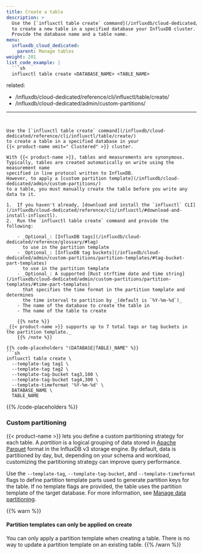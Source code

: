 ```yaml
---
title: Create a table
description: >
  Use the [`influxctl table create` command](/influxdb/cloud-dedicated/reference/cli/influxctl/table/create/)
  to create a new table in a specified database your InfluxDB cluster.
  Provide the database name and a table name.
menu:
  influxdb_cloud_dedicated:
    parent: Manage tables
weight: 201
list_code_example: |
  ```sh
  influxctl table create <DATABASE_NAME> <TABLE_NAME>
  ```
related:
  - /influxdb/cloud-dedicated/reference/cli/influxctl/table/create/
  - /influxdb/cloud-dedicated/admin/custom-partitions/
---
```


Use the [`influxctl table create` command](/influxdb/cloud-dedicated/reference/cli/influxctl/table/create/)
to create a table in a specified database in your
{{< product-name omit=" Clustered" >}} cluster.

With {{< product-name >}}, tables and measurements are synonymous.
Typically, tables are created automatically on write using the measurement name
specified in line protocol written to InfluxDB.
However, to apply a [custom partition template](/influxdb/cloud-dedicated/admin/custom-partitions/)
to a table, you must manually create the table before you write any data to it.

1.  If you haven't already, [download and install the `influxctl` CLI](/influxdb/cloud-dedicated/reference/cli/influxctl/#download-and-install-influxctl).
2.  Run the `influxctl table create` command and provide the following:

    - _Optional_: [InfluxDB tags](/influxdb/cloud-dedicated/reference/glossary/#tag)
      to use in the partition template
    - _Optional_: [InfluxDB tag buckets](/influxdb/cloud-dedicated/admin/custom-partitions/partition-templates/#tag-bucket-part-templates)
      to use in the partition template
    - _Optional_: A supported [Rust strftime date and time string](/influxdb/cloud-dedicated/admin/custom-partitions/partition-templates/#time-part-templates)
      that specifies the time format in the partition template and determines
      the time interval to partition by _(default is `%Y-%m-%d`)_
    - The name of the database to create the table in
    - The name of the table to create

    {{% note %}}
_{{< product-name >}} supports up to 7 total tags or tag buckets in the partition template._
    {{% /note %}}

{{% code-placeholders "(DATABASE|TABLE)_NAME" %}}
```sh
influxctl table create \
  --template-tag tag1 \
  --template-tag tag2 \
  --template-tag-bucket tag3,100 \
  --template-tag-bucket tag4,300 \
  --template-timeformat '%Y-%m-%d' \
  DATABASE_NAME \
  TABLE_NAME
```
{{% /code-placeholders %}}

### Custom partitioning

{{< product-name >}} lets you define a custom partitioning strategy for each table.
A _partition_ is a logical grouping of data stored in [Apache Parquet](https://parquet.apache.org/)
format in the InfluxDB v3 storage engine. By default, data is partitioned by day,
but, depending on your schema and workload, customizing the partitioning
strategy can improve query performance.

Use the `--template-tag`, `--template-tag-bucket`, and `--template-timeformat`
flags to define partition template parts used to generate partition keys for the table.
If no template flags are provided, the table uses the partition template of the
target database.
For more information, see [Manage data partitioning](/influxdb/cloud-dedicated/admin/custom-partitions/).

{{% warn %}}
#### Partition templates can only be applied on create

You can only apply a partition template when creating a table.
There is no way to update a partition template on an existing table.
{{% /warn %}}
